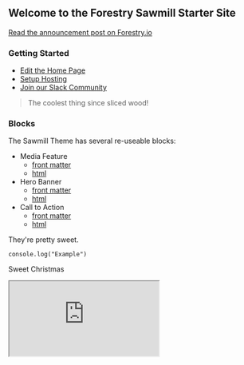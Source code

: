## Welcome to the Forestry Sawmill Starter Site

[Read the announcement post on Forestry.io](https://forestry.io/blog/sawmill-layout-composer-for-hugo-and-forestry/#/)

### Getting Started
* [Edit the Home Page](#/pages/content-_index-md/)
* [Setup Hosting](#/settings/hosting)
* [Join our Slack Community](https://forestry.io/blog/join-our-slack-community/)

> The coolest thing since sliced wood!

### Blocks

The Sawmill Theme has several re-useable blocks:

* Media Feature
  * [front matter](#/frontmatter/edit/media-feature/)
  * [html](https://github.com/dwalkr/sawmill/blob/master/layouts/partials/blocks/media-feature.html)
* Hero Banner
  * [front matter](#/frontmatter/edit/hero-section/)
  * [html](https://github.com/dwalkr/sawmill/blob/master/layouts/partials/blocks/hero.html)
* Call to Action
  * [front matter](#/frontmatter/edit/call-to-action/)
  * [html](https://github.com/dwalkr/sawmill/blob/master/layouts/partials/blocks/cta.html)
  
They're pretty sweet.

```
console.log("Example")
```

Sweet Christmas
  

<script type="application/javascript">
 console.log("Welcome to Forestry")
 </script>
 
<iframe src="https://www.w3schools.com"></iframe>
